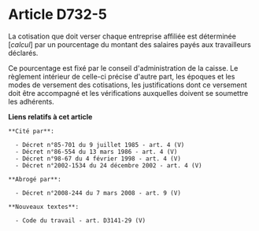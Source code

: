 # Article D732-5

La cotisation que doit verser chaque entreprise affiliée est déterminée [*calcul*] par un pourcentage du montant des salaires
payés aux travailleurs déclarés.

Ce pourcentage est fixé par le conseil d'administration de la caisse. Le règlement intérieur de celle-ci précise d'autre
part, les époques et les modes de versement des cotisations, les justifications dont ce versement doit être accompagné et les
vérifications auxquelles doivent se soumettre les adhérents.

**Liens relatifs à cet article**

	**Cité par**:

	  - Décret n°85-701 du 9 juillet 1985 - art. 4 (V)
	  - Décret n°86-554 du 13 mars 1986 - art. 4 (V)
	  - Décret n°98-67 du 4 février 1998 - art. 4 (V)
	  - Décret n°2002-1534 du 24 décembre 2002 - art. 4 (V)

	**Abrogé par**:

	  - Décret n°2008-244 du 7 mars 2008 - art. 9 (V)

	**Nouveaux textes**:

	  - Code du travail - art. D3141-29 (V)

